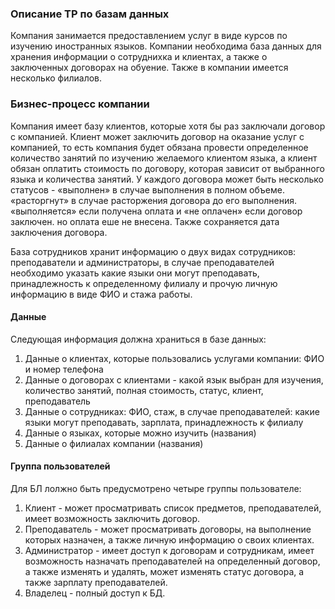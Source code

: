 ### Описание ТР по базам данных
Компания занимается предоставлением услуг в виде курсов по изучению иностранных языков. Компании необходима база данных для хранения информации о сотруднихка и клиентах, а также о заключенных договорах на обуение. Также в компании имеется несколько филиалов.
### Бизнес-процесс компании
Компания имеет базу клиентов, которые хотя бы раз заключали договор с компанией.
Клиент может заключить договор на оказание услуг с компанией, то есть компания будет обязана провести определенное количество занятий по изучению желаемого клиентом языка, а клиент обязан оплатить стоимость по договору, которая зависит от выбранного языка и количества занятий. У каждого договора может быть несколько статусов - «выполнен» в случае выполнения в полном объеме. «расторгнут» в случае расторжения договора до его выполнения. «выполняется» если получена оплата и «не оплачен» если договор заключен. но оплата еше не внесена. Также сохраняется дата заключения договора.

База сотрудников хранит информацию о двух видах сотрудников: преподаватели и администраторы, в случае преподавателей необходимо указать какие языки они могут преподавать, принадлежность к определенному филиалу и прочую личную информацию в виде ФИО и стажа работы.

#### Данные
Следующая информация должна храниться в базе данных:
1. Данные о клиентах, которые пользовались услугами компании: ФИО и номер телефона
2. Данные о договорах с клиентами - какой язык выбран для изучения, количество занятий, полная стоимость, статус, клиент, преподаватель
3. Данные о сотрудниках: ФИО, стаж, в случае преподавателей: какие языки могут преподавать, зарплата, принадлежность к филиалу
4. Данные о языках, которые можно изучить (названия)
5. Данные о филиалах компании (названия)

#### Группа пользователей
Для БЛ лолжно быть предусмотрено четыре группы пользователе:
1. Клиент - может просматривать список предметов, преподавателей, имеет возможность заключить договор.
2. Преподаватель - может просматривать договоры, на выполнение которых назначен, а также личную информацию о своих клиентах.
3. Администратор - имеет доступ к договорам и сотрудникам, имеет возможность назначать преподавателей на определенный договор, а также изменять и удалять, может изменять статус договора, а также зарплату преподавателей.
4. Владелец - полный доступ к БД.
